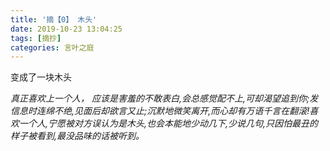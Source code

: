 ```yaml
---
title: '摘【0】 木头'
date: 2019-10-23 13:04:25
tags: [摘抄]
categories: 言叶之庭
---
```


变成了一块木头
<!-- more -->

<i>
真正喜欢上一个人， 应该是害羞的不敢表白,会总感觉配不上,可却渴望追到你;发信息时连绵不绝,见面后却欲言又止;沉默地微笑离开,而心却有万语千言在翻滚!喜欢一个人,宁愿被对方误认为是木头,也会本能地少动几下,少说几句,只因怕最丑的样子被看到,最没品味的话被听到。
</i>
